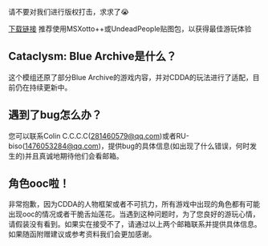 请不要对我们进行版权打击，求求了😭  

[下载链接](https://github.com/ColinCCCC/Cataclysm_Blue_Archive/releases/tag/v0.3.27-Alpha)
推荐使用MSXotto++或UndeadPeople贴图包，以获得最佳游玩体验

## Cataclysm: Blue Archive是什么？  
这个模组还原了部分Blue Archive的游戏内容，并对CDDA的玩法进行了适配，目前仍在持续更新中。  

## 遇到了bug怎么办？  
您可以联系Colin C.C.C.C(281460579@qq.com)或者RU-biso(1476053284@qq.com)，提供bug的具体信息(如出现了什么错误，何时发生的)并且真诚地期待他们会看邮箱。  

## 角色ooc啦！  
非常抱歉，因为CDDA的人物框架或者不可抗力，所有游戏中出现的角色都有可能出现ooc的情况或者干脆舌灿莲花。当遇到这种问题时，为了您良好的游玩心情，请假装没有看到。如果实在接受不了，请通过以上两个邮箱联系并提供具体信息。如果随函附赠建议或参考资料我们会更加感谢。
